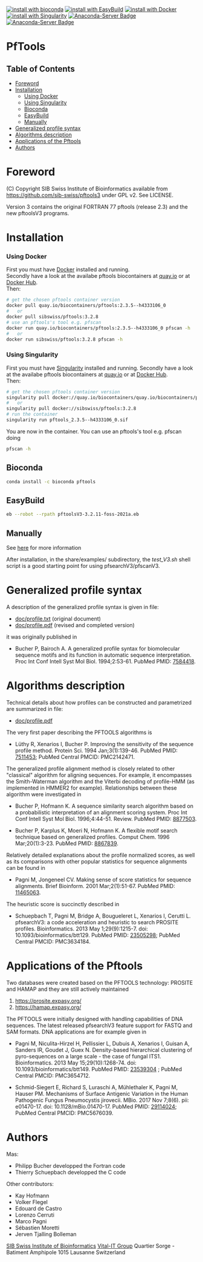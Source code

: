 [![install with bioconda](https://img.shields.io/badge/install%20with-bioconda-brightgreen.svg?style=flat)](http://bioconda.github.io/recipes/pftools/README.html)
[![install with EasyBuild](https://img.shields.io/badge/install%20with-EasyBuild-brightgreen.svg?style=flat)](#easybuild)
[![install with Docker](https://img.shields.io/badge/install%20with-Docker-brightgreen.svg?style=flat)](#using-docker)
[![install with Singularity](https://img.shields.io/badge/install%20with-Singularity-brightgreen.svg?style=flat)](#using-singularity)
[![Anaconda-Server Badge](https://anaconda.org/bioconda/pftools/badges/license.svg)](https://anaconda.org/bioconda/pftools)
[![Anaconda-Server Badge](https://img.shields.io/conda/dn/bioconda/pftools.svg?style=flat)](https://anaconda.org/bioconda/pftools)

PfTools
=========================================

## Table of Contents

   * [Foreword](#foreword)
   * [Installation](#installation)
     * [Using Docker](#using-docker)
     * [Using Singularity](#using-singularity)
     * [Bioconda](#bioconda)
     * [EasyBuild](#easybuild)
     * [Manually](#manually) 
   * [Generalized profile syntax](#generalized-profile-syntax)
   * [Algorithms description](#algorithms-description)
   * [Applications of the Pftools](#applications-of-the-pftools)
   * [Authors](#authors)

# Foreword

(C) Copyright SIB Swiss Institute of Bioinformatics
available from  https://github.com/sib-swiss/pftools3 under GPL v2. See LICENSE.


Version 3 contains the original FORTRAN 77 pftools (release 2.3)
and the new pftoolsV3 programs.

# Installation

### Using Docker

First you must have [Docker](https://docs.docker.com/get-docker/) installed and running.  
Secondly have a look at the availabe pftools biocontainers at [quay.io](https://quay.io/repository/biocontainers/pftools?tab=tags) or at [Docker Hub](https://hub.docker.com/r/sibswiss/pftools).  
Then:
```sh
# get the chosen pftools container version
docker pull quay.io/biocontainers/pftools:2.3.5--h4333106_0
#   or
docker pull sibswiss/pftools:3.2.8
# use an pftools's tool e.g. pfscan 
docker run quay.io/biocontainers/pftools:2.3.5--h4333106_0 pfscan -h
#   or
docker run sibswiss/pftools:3.2.8 pfscan -h
```

### Using Singularity

First you must have [Singularity](https://sylabs.io/guides/master/user-guide/quick_start.html) installed and running.
Secondly have a look at the availabe pftools biocontainers at [quay.io](https://quay.io/repository/biocontainers/pftools?tab=tags) or at [Docker Hub](https://hub.docker.com/r/sibswiss/pftools).  
Then:
```sh
# get the chosen pftools container version
singularity pull docker://quay.io/biocontainers/quay.io/biocontainers/pftools:2.3.5--h4333106_0
#   or
singularity pull docker://sibswiss/pftools:3.2.8
# run the container
singularity run pftools_2.3.5--h4333106_0.sif
```

You are now in the container. You can use an pftools's tool e.g. pfscan doing 
```sh
pfscan -h
```

## Bioconda

```sh
conda install -c bioconda pftools
```

## EasyBuild

```sh
eb --robot --rpath pftoolsV3-3.2.11-foss-2021a.eb
```

## Manually

See [here](./INSTALL) for more information


After installation, in the share/examples/ subdirectory, the *test_V3.sh* shell script is a good starting point for using pfsearchV3/pfscanV3.

# Generalized profile syntax

A description of the generalized profile syntax is given in file:

- [doc/profile.txt](https://raw.githubusercontent.com/sib-swiss/pftools3/master/doc/profile.txt)  (original document)
- [doc/profile.pdf](https://raw.githubusercontent.com/sib-swiss/pftools3/master/doc/profile.pdf)  (revised and completed version)

it was originally published in

* Bucher P, Bairoch A.
  A generalized profile syntax for biomolecular sequence motifs
  and its function in automatic sequence interpretation.
  Proc Int Conf Intell Syst Mol Biol. 1994;2:53-61.
  PubMed PMID: [7584418](https://www.ncbi.nlm.nih.gov/pubmed/7584418).


# Algorithms description

Technical details about how profiles can be constructed and parametrized
are summarized in file:

- [doc/profile.pdf](https://raw.githubusercontent.com/sib-swiss/pftools3/master/doc/profile.pdf)

The very first paper describing the PFTOOLS algorithms is

* Lüthy R, Xenarios I, Bucher P.
  Improving the sensitivity of the sequence profile method.
  Protein Sci. 1994 Jan;3(1):139-46.
  PubMed PMID: [7511453](https://www.ncbi.nlm.nih.gov/pubmed/7511453); PubMed Central PMCID: PMC2142471.

The generalized profile alignment method is closely related to other "classical"
algorithm for aligning sequences. For example, it encompasses the Smith-Waterman
algorithm and the Viterbi decoding of profile-HMM (as implemented in HMMER2 for
example). Relationships between these algorithm were investigated in

* Bucher P, Hofmann K.
  A sequence similarity search algorithm based on a probabilistic interpretation of an alignment scoring system.
  Proc Int Conf Intell Syst Mol Biol. 1996;4:44-51. Review.
  PubMed PMID: [8877503](https://www.ncbi.nlm.nih.gov/pubmed/8877503).

* Bucher P, Karplus K, Moeri N, Hofmann K.
  A flexible motif search technique based on generalized profiles.
  Comput Chem. 1996 Mar;20(1):3-23.
  PubMed PMID: [8867839](https://www.ncbi.nlm.nih.gov/pubmed/8867839).

Relatively detailed explanations about the profile normalized scores, as well as its
comparisons with other popular statistics for sequence alignments can be found in

* Pagni M, Jongeneel CV.
  Making sense of score statistics for sequence alignments.
  Brief Bioinform. 2001 Mar;2(1):51-67.
  PubMed PMID: [11465063](https://www.ncbi.nlm.nih.gov/pubmed/11465053).

The heuristic score is succinctly described in

* Schuepbach T, Pagni M, Bridge A, Bougueleret L, Xenarios I, Cerutti L.
  pfsearchV3: a code acceleration and heuristic to search PROSITE profiles.
  Bioinformatics. 2013 May 1;29(9):1215-7. doi: 10.1093/bioinformatics/btt129.
  PubMed PMID: [23505298](https://www.ncbi.nlm.nih.gov/pubmed/23505298); PubMed Central PMCID: PMC3634184.

# Applications of the Pftools

Two databases were created based on the PFTOOLS technology: PROSITE and HAMAP
and they are still actively maintained

1. https://prosite.expasy.org/
1. https://hamap.expasy.org/

The PFTOOLS were initially designed with handling capabilities of DNA sequences.
The latest released pfsearchV3 feature support for FASTQ and SAM formats. DNA
applications are for example given in

* Pagni M, Niculita-Hirzel H, Pellissier L, Dubuis A, Xenarios I, Guisan A, Sanders IR, Goudet J, Guex N.
  Density-based hierarchical clustering of pyro-sequences on a large scale - the case of fungal ITS1.
  Bioinformatics. 2013 May 15;29(10):1268-74. doi: 10.1093/bioinformatics/btt149.
  PubMed PMID: [23539304](https://www.ncbi.nlm.nih.gov/pubmed/23539304) ; PubMed Central PMCID: PMC3654712.

* Schmid-Siegert E, Richard S, Luraschi A, Mühlethaler K, Pagni M, Hauser PM.
  Mechanisms of Surface Antigenic Variation in the Human Pathogenic Fungus Pneumocystis jirovecii.
  MBio. 2017 Nov 7;8(6). pii: e01470-17. doi: 10.1128/mBio.01470-17.
  PubMed PMID: [29114024](https://www.ncbi.nlm.nih.gov/pubmed/29114024); PubMed Central PMCID: PMC5676039.

# Authors

Mas:
- Philipp Bucher developped the Fortran code
- Thierry Schuepbach developped the C code

Other contributors:
- Kay Hofmann
- Volker Flegel
- Edouard de Castro
- Lorenzo Cerruti
- Marco Pagni
- Sébastien Moretti
- Jerven Tjalling Bolleman

[SIB Swiss Institute of Bioinformatics](https://www.sib.swiss/)
[Vital-IT Group](https://www.vital-it.ch/)
Quartier Sorge - Batiment Amphipole
1015 Lausanne
Switzerland

